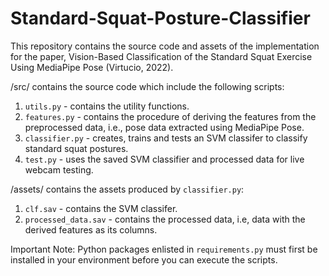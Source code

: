 # Standard-Squat-Posture-Classifier

This repository contains the source code and assets of the implementation for the paper, Vision-Based Classification of the Standard Squat Exercise Using MediaPipe Pose (Virtucio, 2022).

/src/ contains the source code which include the following scripts:
1. `utils.py` - contains the utility functions.
2. `features.py` - contains the procedure of deriving the features from the preprocessed data, i.e., pose data extracted using MediaPipe Pose.
3. `classifier.py` - creates, trains and tests an SVM classifer to classify standard squat postures.
4. `test.py` - uses the saved SVM classifier and processed data for live webcam testing.

/assets/ contains the assets produced by `classifier.py`:
1. `clf.sav` - contains the SVM classifer.
2. `processed_data.sav` - contains the processed data, i.e, data with the derived features as its columns.

Important Note: Python packages enlisted in `requirements.py` must first be installed in your environment before you can execute the scripts.
